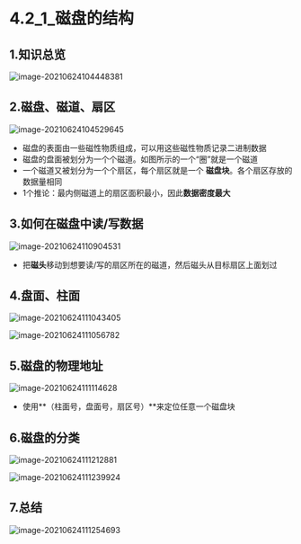 # 4.2_1_磁盘的结构

## 1.知识总览

![image-20210624104448381](https://tuchuang-01.oss-cn-beijing.aliyuncs.com/img/image-20210624104448381.png)

## 2.磁盘、磁道、扇区

![image-20210624104529645](https://tuchuang-01.oss-cn-beijing.aliyuncs.com/img/image-20210624104529645.png)

- 磁盘的表面由一些磁性物质组成，可以用这些磁性物质记录二进制数据
- 磁盘的盘面被划分为一个个磁道。如图所示的一个“圈”就是一个磁道
- 一个磁道又被划分为一个个扇区，每个扇区就是一个 **磁盘块**。各个扇区存放的数据量相同
- 1个推论：最内侧磁道上的扇区面积最小，因此**数据密度最大**

## 3.如何在磁盘中读/写数据

![image-20210624110904531](https://tuchuang-01.oss-cn-beijing.aliyuncs.com/img/image-20210624110904531.png)

- 把**磁头**移动到想要读/写的扇区所在的磁道，然后磁头从目标扇区上面划过

## 4.盘面、柱面

![image-20210624111043405](https://tuchuang-01.oss-cn-beijing.aliyuncs.com/img/image-20210624111043405.png)

![image-20210624111056782](https://tuchuang-01.oss-cn-beijing.aliyuncs.com/img/image-20210624111056782.png)

## 5.磁盘的物理地址

![image-20210624111114628](https://tuchuang-01.oss-cn-beijing.aliyuncs.com/img/image-20210624111114628.png)

- 使用**（柱面号，盘面号，扇区号）**来定位任意一个磁盘块

## 6.磁盘的分类

![image-20210624111212881](https://tuchuang-01.oss-cn-beijing.aliyuncs.com/img/image-20210624111212881.png)

![image-20210624111239924](https://tuchuang-01.oss-cn-beijing.aliyuncs.com/img/image-20210624111239924.png)

## 7.总结

![image-20210624111254693](https://tuchuang-01.oss-cn-beijing.aliyuncs.com/img/image-20210624111254693.png)

